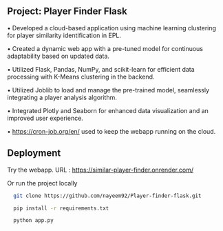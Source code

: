 
## Project: Player Finder Flask

• Developed a cloud-based application using machine learning clustering for player similarity identification in EPL.

• Created a dynamic web app with a pre-tuned model for continuous adaptability based on updated data.

• Utilized Flask, Pandas, NumPy, and scikit-learn for efficient data processing with K-Means clustering in the backend.

• Utilized Joblib to load and manage the pre-trained model, seamlessly integrating a player analysis algorithm.

• Integrated Plotly and Seaborn for enhanced data visualization and an improved user experience.

• https://cron-job.org/en/ used to keep the webapp running on the cloud.


## Deployment
Try the webapp.
URL : https://similar-player-finder.onrender.com/


Or run the project locally

```bash
  git clone https://github.com/nayeem92/Player-finder-flask.git
```

```bash
  pip install -r requirements.txt
```

```bash
  python app.py
```
